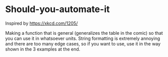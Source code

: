 # Should-you-automate-it

Inspired by https://xkcd.com/1205/

Making a function that is general (generalizes the table in the comic) so that you can use it in whatsoever units. String formatting is extremely annoying and there are too many edge cases, so if you want to use, use it in the way shown in the 3 examples at the end.

